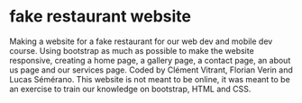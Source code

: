 # fake restaurant website
Making a website for a fake restaurant for our web dev and mobile dev course.
Using bootstrap as much as possible to make the website responsive, creating a home page, a gallery page, a contact page, an about us page and our services page.
Coded by Clément Vitrant, Florian Verin and Lucas Sémérano.
This website is not meant to be online, it was meant to be an exercise to train our knowledge on bootstrap, HTML and CSS.
